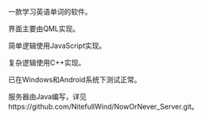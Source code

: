 一款学习英语单词的软件。

界面主要由QML实现。

简单逻辑使用JavaScript实现。

复杂逻辑使用C++实现。

已在Windows和Android系统下测试正常。

服务器由Java编写，详见https://github.com/NitefullWind/NowOrNever_Server.git。
